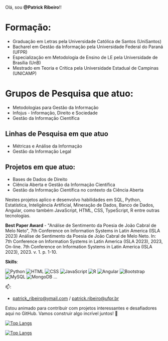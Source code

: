  Olá, sou **@Patrick Ribeiro**!!

# Formação:
* Graduação em Letras  pela Universidade Católica de Santos (UniSantos)
* Bacharel em Gestão da Informação  pela Universidade Federal do Paraná (UFPR)
* Especialização em Metodologia de Ensino de LE pela Universidade de Brasília (UnB)
* Mestrado em Teoria e Crítica pela Universidade Estadual de Campinas (UNICAMP)

# Grupos de Pesquisa que atuo:
* Metodologias para Gestão da Informação
* Infojus - Informação, Direito e Sociedade
* Gestão da Informação Científica

## Linhas de Pesquisa em que atuo
* Métricas e Análise da Informação
* Gestão da Informação Legal

## Projetos em que atuo:
* Bases de Dados de Direito
* Ciência Aberta e Gestão da Informação Científica
* Gestão da Informação Científica no contexto da Ciência Aberta
  
Nestes projetos aplico e  desenvolvo habilidades em SQL, Python, Estatística, Inteligência Artificial, Mineração de Dados, Banco de Dados, Angular, como também JavaScript, HTML, CSS, TypeScript, R entre outras tecnologias.

**Best Paper Award** - "Análise de Sentimento da Poesia de João Cabral de Melo Neto", 7th Conference on Information Systems in Latin America (ISLA 2023)
Análise de Sentimento da Poesia de João Cabral de Melo Neto. In: 7th Conference on Information Systems in Latin America (ISLA 2023), 2023, On-line. 7th Conference on Information Systems in Latin America (ISLA 2023), 2023. v. 1. p. 1-10.

**Skills**:

![Python](https://img.shields.io/badge/Python-3776AB?style=for-the-badge&logo=python&logoColor=white)
![HTML](https://img.shields.io/badge/HTML5-E34F26?style=for-the-badge&logo=html5&logoColor=white)
![CSS](https://img.shields.io/badge/CSS3-1572B6?style=for-the-badge&logo=css3&logoColor=white)
![JavaScript ](https://img.shields.io/badge/JavaScript-F7DF1E?style=for-the-badge&logo=javascript&logoColor=black)
![R](https://img.shields.io/badge/R-276DC3?style=for-the-badge&logo=r&logoColor=white)
![Angular](https://img.shields.io/badge/Angular-DD0031?style=for-the-badge&logo=angular&logoColor=white)
![Bootstrap](https://img.shields.io/badge/Bootstrap-563D7C?style=for-the-badge&logo=bootstrap&logoColor=white)
![MySQL](https://img.shields.io/badge/MySQL-00000F?style=for-the-badge&logo=mysql&logoColor=white)
![MongoDB](https://img.shields.io/badge/MongoDB-4EA94B?style=for-the-badge&logo=mongodb&logoColor=white)
...

📫: 
- patrick_ribeiro@ymail.com / patrick.ribeiro@ufpr.br

Estou animado para contribuir com projetos interessantes e desafiadores aqui no GitHub. Vamos construir algo incrível juntos! 🚀


[![Top Langs](https://github-readme-stats.vercel.app/api/top-langs/?username=Ribeiro20214543&layout=compact)](https://github.com/anuraghazra/github-readme-stats)

[![Top Langs](https://github-readme-stats.vercel.app/api/top-langs/?username=Ribeiro20214543&layout=compact)](https://github.com/anuraghazra/github-readme-stats)

<!---
Ribeiro20214543/Ribeiro20214543 is a ✨ special ✨ repository because its `README.md` (this file) appears on your GitHub profile.
You can click the Preview link to take a look at your changes.
--->
